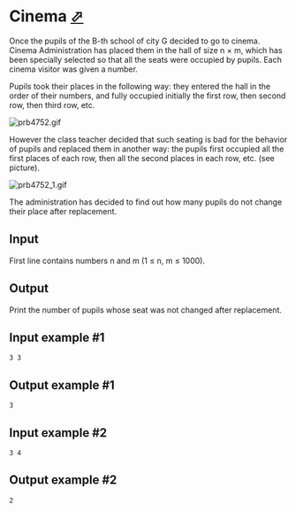# Cinema [⬀](https://www.e-olymp.com/en/problems/4752)
Once the pupils of the B-th school of city G decided to go to cinema. Cinema Administration has placed them in the hall of size n × m, which has been specially selected so that all the seats were occupied by pupils. Each cinema visitor was given a number.

Pupils took their places in the following way: they entered the hall in the order of their numbers, and fully occupied initially the first row, then second row, then third row, etc.

![prb4752.gif](ba9955a6d5d44c8baadb4b13baadfde3.gif)

However the class teacher decided that such seating is bad for the behavior of pupils and replaced them in another way: the pupils first occupied all the first places of each row, then all the second places in each row, etc. (see picture).

![prb4752_1.gif](57aebf58e23e7f014d085c9599a17087.gif)

The administration has decided to find out how many pupils do not change their place after replacement.

## Input
First line contains numbers n and m (1 ≤ n, m ≤ 1000).

## Output
Print the number of pupils whose seat was not changed after replacement.

## Input example #1
```
3 3
```

## Output example #1
```
3
```

## Input example #2
```
3 4
```

## Output example #2
```
2
```
